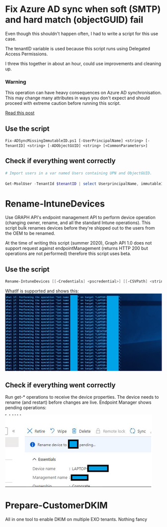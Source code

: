 # Fix Azure AD sync when soft (SMTP) and hard match (objectGUID) fail

Even though this shouldn't happen often, I had to write a script for this use case.

The tenantID variable is used because this script runs using Delegated Access Permissions.

I threw this together in about an hour, could use improvements and cleaning up.

### Warning

This operation can have heavy consequences on Azure AD synchronisation. This may change many attributes in ways you don't expect and should proceed with extreme caution before running this script.

[Read this post](https://techcommunity.microsoft.com/t5/azure-active-directory-identity/azure-ad-connect-dealing-with-incorrectly-created-users-post/m-p/220504)

## Use the script
```
Fix-ADSyncMissingImmutableID.ps1 [-UserPrincipalName] <string> [-TenantID] <string> [-ADObjectGUID] <string> [<CommonParameters>]
```
 
## Check if everything went correctly

```Powershell
# Import users in a var named Users containing UPN and ObjectGUID.

Get-MsolUser -TenantId $tenantID | select UserprincipalName, immutableID, @{name="ADbase64ObjectGUID" ;  expression = {[system.Convert]::ToBase64String(( [GUID]($Users | Where userprincipalname -eq $_.Userprincipalname | select -ExpandProperty ObjectGUID)).ToByteArray() ) } } | where ADbase64ObjectGUID -NotLike "AAA*"
```

# Rename-IntuneDevices

Use GRAPH API's endpoint management API to perform device operation (changing owner, rename, and all the standard Intune operations). This script bulk renames devices before they're shipped out to the users from the OEM to be renamed.

At the time of writing this script (summer 2020), Graph API 1.0 does not support request against endpointManagement (returns HTTP 200 but operations are not performed) therefore this script uses beta. 

## Use the script
```Powershell
Rename-IntuneDevices [[-Credentials] <pscredential>] [[-CSVPath] <string>] [[-CustomerTenant] <string>] [-WhatIf] [-Confirm] [<CommonParameters>]
```
WhatIf is supported and shows this:
![whatif](RenameIntuneDevicesWhatIf.png)

## Check if everything went correctly
Run get-* operations to receive the device properties. The device needs to rename (and restart) before changes are live. Endpoint Manager shows pending operations:

![pendingoperation](PendingOperation.png)

# Prepare-CustomerDKIM

All in one tool to enable DKIM on multiple EXO tenants. Nothing fancy